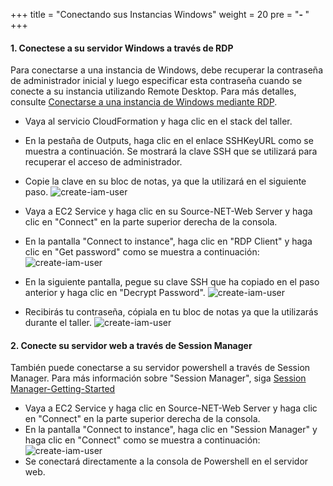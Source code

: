 +++
title = "Conectando sus Instancias Windows"
weight = 20
pre = "<b>- </b>"
+++

#### 1. Conectese a su servidor Windows a través de RDP

Para conectarse a una instancia de Windows, debe recuperar la contraseña de administrador inicial y luego especificar esta contraseña cuando se conecte a su instancia utilizando Remote Desktop.
Para más detalles, consulte [Conectarse a una instancia de Windows mediante RDP](https://docs.aws.amazon.com/es_es/AWSEC2/latest/WindowsGuide/connecting_to_windows_instance.html#connect-rdp).

- Vaya al servicio CloudFormation y haga clic en el stack del taller.
- En la pestaña de Outputs, haga clic en el enlace SSHKeyURL como se muestra a continuación. Se mostrará la clave SSH que se utilizará para recuperar el acceso de administrador.
- Copie la clave en su bloc de notas, ya que la utilizará en el siguiente paso.
![create-iam-user](/setting-up-app2container/ssh-key-url.png)

- Vaya a EC2 Service y haga clic en su Source-NET-Web Server y haga clic en "Connect" en la parte superior derecha de la consola.
- En la pantalla "Connect to instance", haga clic en "RDP Client" y haga clic en "Get password" como se muestra a continuación:
![create-iam-user](/setting-up-app2container/net-get-password.png)
- En la siguiente pantalla, pegue su clave SSH que ha copiado en el paso anterior y haga clic en "Decrypt Password".
![create-iam-user](/setting-up-app2container/net-decrypt-password.png)
- Recibirás tu contraseña, cópiala en tu bloc de notas ya que la utilizarás durante el taller.
![create-iam-user](/setting-up-app2container/net-copy-password.png)

#### 2. Conecte su servidor web a través de Session Manager

También puede conectarse a su servidor powershell a través de Session Manager. Para más información sobre "Session Manager", siga [Session Manager-Getting-Started](https://docs.aws.amazon.com/es_es/systems-manager/latest/userguide/session-manager-getting-started.html)

- Vaya a EC2 Service y haga clic en Source-NET-Web Server y haga clic en "Connect" en la parte superior derecha de la consola.
- En la pantalla "Connect to instance", haga clic en "Session Manager" y haga clic en "Connect" como se muestra a continuación:
    ![create-iam-user](/setting-up-app2container/net-connect-session-manager.png)
- Se conectará directamente a la consola de Powershell en el servidor web.
